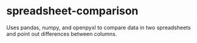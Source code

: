 # spreadsheet-comparison
Uses pandas, numpy, and openpyxl to compare data in two spreadsheets and point out differences between columns. 
